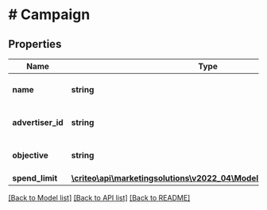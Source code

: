 # # Campaign

## Properties

Name | Type | Description | Notes
------------ | ------------- | ------------- | -------------
**name** | **string** | Name of the campaign | [optional]
**advertiser_id** | **string** | Advertiser id of the campaign | [optional]
**objective** | **string** | Campaign&#39;s marketing objective | [optional]
**spend_limit** | [**\criteo\api\marketingsolutions\v2022_04\Model\CampaignSpendLimit**](CampaignSpendLimit.md) |  | [optional]

[[Back to Model list]](../../README.md#models) [[Back to API list]](../../README.md#endpoints) [[Back to README]](../../README.md)
